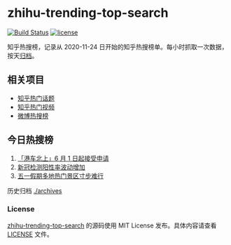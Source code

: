 # zhihu-trending-top-search

[![Build Status](https://github.com/justjavac/zhihu-trending-top-search/workflows/ci/badge.svg?branch=main)](https://github.com/justjavac/zhihu-trending-top-search/actions)
[![license](https://img.shields.io/github/license/justjavac/zhihu-trending-top-search)](https://github.com/justjavac/zhihu-trending-top-search/blob/main/LICENSE)

知乎热搜榜，记录从 2020-11-24 日开始的知乎热搜榜单。每小时抓取一次数据，按天[归档](./archives)。

## 相关项目

- [知乎热门话题](https://github.com/justjavac/zhihu-trending-hot-questions)
- [知乎热门视频](https://github.com/justjavac/zhihu-trending-hot-video)
- [微博热搜榜](https://github.com/justjavac/weibo-trending-hot-search)

## 今日热搜榜

<!-- BEGIN -->
<!-- 最后更新时间 Mon May 01 2023 21:09:01 GMT+0800 (China Standard Time) -->

1. [「港车北上」6 月 1 日起接受申请](https://www.zhihu.com/search?q=%E3%80%8C%E6%B8%AF%E8%BD%A6%E5%8C%97%E4%B8%8A%E3%80%8D6%20%E6%9C%88%201%20%E6%97%A5%E8%B5%B7%E6%8E%A5%E5%8F%97%E7%94%B3%E8%AF%B7)
1. [新冠检测阳性率波动增加](https://www.zhihu.com/search?q=%E6%96%B0%E5%86%A0%E6%A3%80%E6%B5%8B%E9%98%B3%E6%80%A7%E7%8E%87%E6%B3%A2%E5%8A%A8%E5%A2%9E%E5%8A%A0)
1. [五一假期多地热门景区寸步难行](https://www.zhihu.com/search?q=%E4%BA%94%E4%B8%80%E5%81%87%E6%9C%9F%E5%A4%9A%E5%9C%B0%E7%83%AD%E9%97%A8%E6%99%AF%E5%8C%BA%E5%AF%B8%E6%AD%A5%E9%9A%BE%E8%A1%8C)

<!-- END -->

历史归档 [./archives](./archives)

### License

[zhihu-trending-top-search](https://github.com/justjavac/zhihu-trending-top-search) 的源码使用 MIT License
发布。具体内容请查看 [LICENSE](./LICENSE) 文件。
